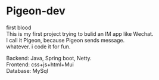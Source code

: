 # Pigeon-dev
first blood<br>
This is my first project trying to bulid an IM app like Wechat.<br>
I call it Pigeon, because Pigeon sends message.<br>
whatever. i code it for fun.<br>

Backend: Java, Spring boot, Netty.<br>
Frontend: css+js+html+Mui <br>
Database: MySql

